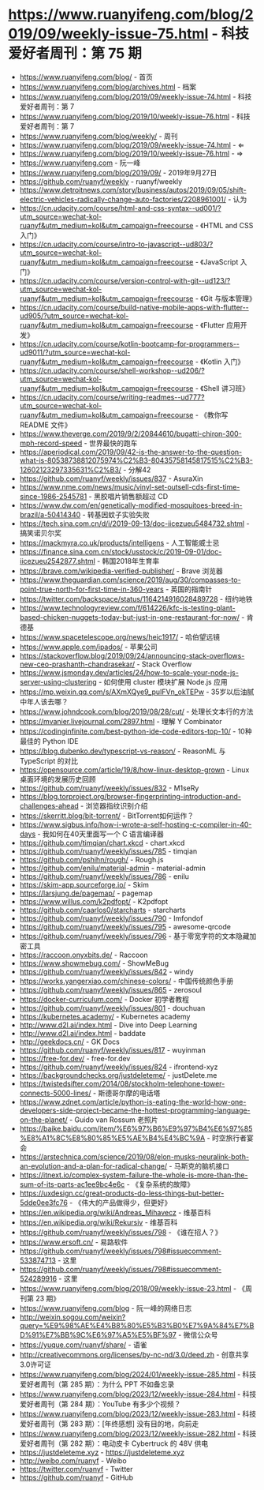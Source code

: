 # https://www.ruanyifeng.com/blog/2019/09/weekly-issue-75.html - 科技爱好者周刊：第 75 期

- https://www.ruanyifeng.com/blog/ - 首页
- https://www.ruanyifeng.com/blog/archives.html - 档案
- https://www.ruanyifeng.com/blog/2019/09/weekly-issue-74.html - 科技爱好者周刊：第 7
- https://www.ruanyifeng.com/blog/2019/10/weekly-issue-76.html - 科技爱好者周刊：第 7
- https://www.ruanyifeng.com/blog/weekly/ - 周刊
- https://www.ruanyifeng.com/blog/2019/09/weekly-issue-74.html - ⇐
- https://www.ruanyifeng.com/blog/2019/10/weekly-issue-76.html - ⇒
- https://www.ruanyifeng.com - 阮一峰
- https://www.ruanyifeng.com/blog/2019/09/ - 2019年9月27日
- https://github.com/ruanyf/weekly - ruanyf/weekly
- https://www.detroitnews.com/story/business/autos/2019/09/05/shift-electric-vehicles-radically-change-auto-factories/2208961001/ - 认为
- https://cn.udacity.com/course/html-and-css-syntax--ud001/?utm_source=wechat-kol-ruanyf&utm_medium=kol&utm_campaign=freecourse - 《HTML and CSS 入门》
- https://cn.udacity.com/course/intro-to-javascript--ud803/?utm_source=wechat-kol-ruanyf&utm_medium=kol&utm_campaign=freecourse - 《JavaScript 入门》
- https://cn.udacity.com/course/version-control-with-git--ud123/?utm_source=wechat-kol-ruanyf&utm_medium=kol&utm_campaign=freecourse - 《Git 与版本管理》
- https://cn.udacity.com/course/build-native-mobile-apps-with-flutter--ud905/?utm_source=wechat-kol-ruanyf&utm_medium=kol&utm_campaign=freecourse - 《Flutter 应用开发》
- https://cn.udacity.com/course/kotlin-bootcamp-for-programmers--ud9011/?utm_source=wechat-kol-ruanyf&utm_medium=kol&utm_campaign=freecourse - 《Kotlin 入门》
- https://cn.udacity.com/course/shell-workshop--ud206/?utm_source=wechat-kol-ruanyf&utm_medium=kol&utm_campaign=freecourse - 《Shell 讲习班》
- https://cn.udacity.com/course/writing-readmes--ud777?utm_source=wechat-kol-ruanyf&utm_medium=kol&utm_campaign=freecourse - 《教你写 README 文件》
- https://www.theverge.com/2019/9/2/20844610/bugatti-chiron-300-mph-record-speed - 世界最快的跑车
- https://aperiodical.com/2019/09/42-is-the-answer-to-the-question-what-is-80538738812075974%C2%B3-80435758145817515%C2%B3-12602123297335631%C2%B3/ - 分解42
- https://github.com/ruanyf/weekly/issues/837 - AsuraXin
- https://www.nme.com/news/music/vinyl-set-outsell-cds-first-time-since-1986-2545781 - 黑胶唱片销售额超过 CD
- https://www.dw.com/en/genetically-modified-mosquitoes-breed-in-brazil/a-50414340 - 转基因蚊子实验失败
- https://tech.sina.com.cn/d/i/2019-09-13/doc-iicezueu5484732.shtml - 搞笑诺贝尔奖
- https://mackmyra.co.uk/products/intelligens - 人工智能威士忌
- https://finance.sina.com.cn/stock/usstock/c/2019-09-01/doc-iicezueu2542877.shtml - 韩国2018年生育率
- https://brave.com/wikipedia-verified-publisher/ - Brave 浏览器
- https://www.theguardian.com/science/2019/aug/30/compasses-to-point-true-north-for-first-time-in-360-years - 英国的指南针
- https://twitter.com/backspace/status/1164214916028489728 - 纽约地铁
- https://www.technologyreview.com/f/614226/kfc-is-testing-plant-based-chicken-nuggets-today-but-just-in-one-restaurant-for-now/ - 肯德基
- https://www.spacetelescope.org/news/heic1917/ - 哈伯望远镜
- https://www.apple.com/ipados/ - 苹果公司
- https://stackoverflow.blog/2019/09/24/announcing-stack-overflows-new-ceo-prashanth-chandrasekar/ - Stack Overflow
- https://www.jsmonday.dev/articles/24/how-to-scale-your-node-js-server-using-clustering - 如何使用 cluster 模块扩展 Node.js 应用
- https://mp.weixin.qq.com/s/AXmXQye9_puIFVn_okTEPw - 35岁以后油腻中年人该去哪？
- https://www.johndcook.com/blog/2019/08/28/cut/ - 处理长文本行的方法
- https://mvanier.livejournal.com/2897.html - 理解 Y Combinator
- https://codinginfinite.com/best-python-ide-code-editors-top-10/ - 10种最佳的 Python IDE
- https://blog.dubenko.dev/typescript-vs-reason/ - ReasonML 与 TypeScript 的对比
- https://opensource.com/article/19/8/how-linux-desktop-grown - Linux 桌面环境的发展历史回顾
- https://github.com/ruanyf/weekly/issues/832 - M1seRy
- https://blog.torproject.org/browser-fingerprinting-introduction-and-challenges-ahead - 浏览器指纹识别介绍
- https://skerritt.blog/bit-torrent/ - BitTorrent如何运作？
- https://www.sigbus.info/how-i-wrote-a-self-hosting-c-compiler-in-40-days - 我如何在40天里面写一个 C 语言编译器
- https://github.com/timqian/chart.xkcd - chart.xkcd
- https://github.com/ruanyf/weekly/issues/785 - timqian
- https://github.com/pshihn/rough/ - Rough.js
- https://github.com/enilu/material-admin - material-admin
- https://github.com/ruanyf/weekly/issues/786 - enilu
- https://skim-app.sourceforge.io/ - Skim
- https://larsjung.de/pagemap/ - pagemap
- https://www.willus.com/k2pdfopt/ - K2pdfopt
- https://github.com/caarlos0/starcharts - starcharts
- https://github.com/ruanyf/weekly/issues/790 - Imfondof
- https://github.com/ruanyf/weekly/issues/795 - awesome-qrcode
- https://github.com/ruanyf/weekly/issues/796 - 基于零宽字符的文本隐藏加密工具
- https://raccoon.onyxbits.de/ - Raccoon
- https://www.showmebug.com/ - ShowMeBug
- https://github.com/ruanyf/weekly/issues/842 - windy
- https://works.yangerxiao.com/chinese-colors/ - 中国传统颜色手册
- https://github.com/ruanyf/weekly/issues/865 - zerosoul
- https://docker-curriculum.com/ - Docker 初学者教程
- https://github.com/ruanyf/weekly/issues/801 - douchuan
- https://kubernetes.academy/ - Kubernetes academy
- http://www.d2l.ai/index.html - Dive into Deep Learning
- http://www.d2l.ai/index.html - baddate
- http://geekdocs.cn/ - GK Docs
- https://github.com/ruanyf/weekly/issues/817 - wuyinman
- https://free-for.dev/ - free-for.dev
- https://github.com/ruanyf/weekly/issues/824 - ifrontend-xyz
- https://backgroundchecks.org/justdeleteme/ - justDelete.me
- https://twistedsifter.com/2014/08/stockholm-telephone-tower-connects-5000-lines/ - 斯德哥尔摩的电话塔
- https://www.zdnet.com/article/python-is-eating-the-world-how-one-developers-side-project-became-the-hottest-programming-language-on-the-planet/ - Guido van Rossum 老照片
- https://baike.baidu.com/item/%E6%97%B6%E9%97%B4%E6%97%85%E8%A1%8C%E8%80%85%E5%AE%B4%E4%BC%9A - 时空旅行者宴会
- https://arstechnica.com/science/2019/08/elon-musks-neuralink-both-an-evolution-and-a-plan-for-radical-change/ - 马斯克的脑机接口
- https://itnext.io/complex-system-failure-the-whole-is-more-than-the-sum-of-its-parts-ac1ee9bc4e6c - 《复杂系统的故障》
- https://uxdesign.cc/great-products-do-less-things-but-better-5dde0ee3fc76 - 《伟大的产品做得少，但更好》
- https://en.wikipedia.org/wiki/Andreas_Mihavecz - 维基百科
- https://en.wikipedia.org/wiki/Rekursiv - 维基百科
- https://github.com/ruanyf/weekly/issues/798 - 《谁在招人？》
- https://www.ersoft.cn/ - 易路软件
- https://github.com/ruanyf/weekly/issues/798#issuecomment-533874713 - 这里
- https://github.com/ruanyf/weekly/issues/798#issuecomment-524289916 - 这里
- https://www.ruanyifeng.com/blog/2018/09/weekly-issue-23.html - 《周刊第 23 期》
- https://www.ruanyifeng.com/blog - 阮一峰的网络日志
- http://weixin.sogou.com/weixin?query=%E9%98%AE%E4%B8%80%E5%B3%B0%E7%9A%84%E7%BD%91%E7%BB%9C%E6%97%A5%E5%BF%97 - 微信公众号
- https://yuque.com/ruanyf/share/ - 语雀
- http://creativecommons.org/licenses/by-nc-nd/3.0/deed.zh - 创意共享3.0许可证
- https://www.ruanyifeng.com/blog/2024/01/weekly-issue-285.html - 科技爱好者周刊（第 285 期）：为什么 PPT 不如备忘录
- https://www.ruanyifeng.com/blog/2023/12/weekly-issue-284.html - 科技爱好者周刊（第 284 期）：YouTube 有多少个视频？
- https://www.ruanyifeng.com/blog/2023/12/weekly-issue-283.html - 科技爱好者周刊（第 283 期）：[年终感想] 没有目的地，向前走
- https://www.ruanyifeng.com/blog/2023/12/weekly-issue-282.html - 科技爱好者周刊（第 282 期）：电动皮卡 Cybertruck 的 48V 供电
- https://justdeleteme.xyz - https://justdeleteme.xyz
- http://weibo.com/ruanyf - Weibo
- https://twitter.com/ruanyf - Twitter
- https://github.com/ruanyf - GitHub